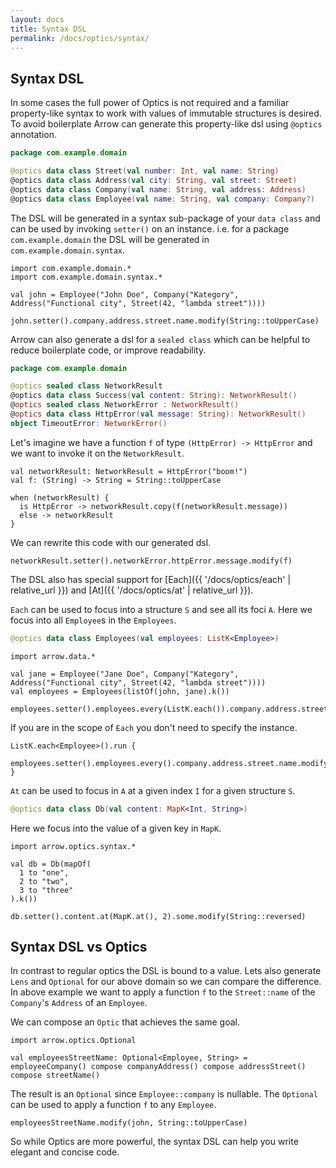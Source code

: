 ```yaml
---
layout: docs
title: Syntax DSL
permalink: /docs/optics/syntax/
---
```


## Syntax DSL

In some cases the full power of Optics is not required and a familiar property-like syntax to work with values of immutable structures is desired.
To avoid boilerplate Arrow can generate this property-like dsl using `@optics` annotation.

```kotlin
package com.example.domain

@optics data class Street(val number: Int, val name: String)
@optics data class Address(val city: String, val street: Street)
@optics data class Company(val name: String, val address: Address)
@optics data class Employee(val name: String, val company: Company?)
```

The DSL will be generated in a syntax sub-package of your `data class` and can be used by invoking `setter()` on an instance. i.e. for a package `com.example.domain` the DSL will be generated in `com.example.domain.syntax`.

```kotlin:ank
import com.example.domain.*
import com.example.domain.syntax.*

val john = Employee("John Doe", Company("Kategory", Address("Functional city", Street(42, "lambda street"))))

john.setter().company.address.street.name.modify(String::toUpperCase)
```

Arrow can also generate a dsl for a `sealed class` which can be helpful to reduce boilerplate code, or improve readability.

```kotlin
package com.example.domain

@optics sealed class NetworkResult
@optics data class Success(val content: String): NetworkResult()
@optics sealed class NetworkError : NetworkResult()
@optics data class HttpError(val message: String): NetworkResult()
object TimeoutError: NetworkError()
```

Let's imagine we have a function `f` of type `(HttpError) -> HttpError` and we want to invoke it on the `NetworkResult`.

```kotlin:ank
val networkResult: NetworkResult = HttpError("boom!")
val f: (String) -> String = String::toUpperCase

when (networkResult) {
  is HttpError -> networkResult.copy(f(networkResult.message))
  else -> networkResult
}
```

We can rewrite this code with our generated dsl.

```kotlin:ank
networkResult.setter().networkError.httpError.message.modify(f)
```

The DSL also has special support for [Each]({{ '/docs/optics/each' | relative_url }}) and [At]({{ '/docs/optics/at' | relative_url }}).

`Each` can be used to focus into a structure `S` and see all its foci `A`. Here we focus into all `Employee`s in the `Employees`.

```kotlin
@optics data class Employees(val employees: ListK<Employee>)
```

```kotlin:ank
import arrow.data.*

val jane = Employee("Jane Doe", Company("Kategory", Address("Functional city", Street(42, "lambda street"))))
val employees = Employees(listOf(john, jane).k())

employees.setter().employees.every(ListK.each()).company.address.street.name.modify(String::capitalize)
```

If you are in the scope of `Each` you don't need to specify the instance.

```kotlin:ank
ListK.each<Employee>().run {
  employees.setter().employees.every().company.address.street.name.modify(String::capitalize)
}
```

`At` can be used to focus in `A` at a given index `I` for a given structure `S`.

```kotlin
@optics data class Db(val content: MapK<Int, String>)
```

Here we focus into the value of a given key in `MapK`.

```kotlin:ank
import arrow.optics.syntax.*

val db = Db(mapOf(
  1 to "one",
  2 to "two",
  3 to "three"
).k())

db.setter().content.at(MapK.at(), 2).some.modify(String::reversed)
```

## Syntax DSL vs Optics

In contrast to regular optics the DSL is bound to a value. Lets also generate `Lens` and `Optional` for our above domain so we can compare the difference.
In above example we want to apply a function `f` to the `Street::name` of the `Company`'s `Address` of an `Employee`.

We can compose an `Optic` that achieves the same goal.

```kotlin:ank
import arrow.optics.Optional

val employeesStreetName: Optional<Employee, String> = employeeCompany() compose companyAddress() compose addressStreet() compose streetName()
```

The result is an `Optional` since `Employee::company` is nullable. The `Optional` can be used to apply a function `f` to any `Employee`.

```kotlin:ank
employeesStreetName.modify(john, String::toUpperCase)
```

So while Optics are more powerful, the syntax DSL can help you write elegant and concise code.
